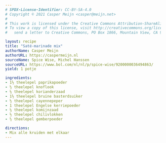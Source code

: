 ```yaml
---
# SPDX-License-Identifier: CC-BY-SA-4.0
# Copyright © 2021 Casper Meijn <casper@meijn.net>
# 
# This work is licensed under the Creative Commons Attribution-ShareAlike 4.0 International License. 
# To view a copy of this license, visit http://creativecommons.org/licenses/by-sa/4.0/ or 
#   send a letter to Creative Commons, PO Box 1866, Mountain View, CA 94042, USA.

layout: recipe
title: "Saté-marinade mix"
authorName: Casper Meijn
authorURL: https://caspermeijn.nl
sourceName: Spice Wise, Michel Hanssen
sourceURL: https://www.bol.com/nl/nl/p/spice-wise/9200000036494863/
yield: 1 potje

ingredients:
- 1½ theelepel paprikapoeder
- ½ theelepel knoflook
- ¼ theelepel korianderzaad
- 1½ theelepel bruine basterdsuiker
- ½ theelepel cayennepeper
- 1 theelepel Engelse kerriepoeder
- ¼ theelepel komijnzaad
- ½ theelepel chilivlokken
- ½ theelepel gemberpoeder

directions:
- Mix alle kruiden met elkaar
---
```

